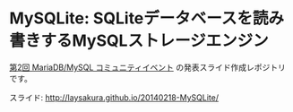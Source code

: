 # MySQLite: SQLiteデータベースを読み書きするMySQLストレージエンジン

[第2回 MariaDB/MySQL コミュニティイベント](http://atnd.org/event/E0023540) の発表スライド作成レポジトリです。

スライド: http://laysakura.github.io/20140218-MySQLite/

